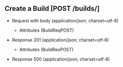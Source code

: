 ## Create a Build [POST /builds/]

+ Request with body (application/json; charset=utf-8)

    + Attributes (BuildReqPOST)

    <!-- include(../auth/authHeader.md) -->

+ Response 201 (application/json; charset=utf-8)

    + Attributes (BuildResPOST)

+ Response 500 (application/json; charset=utf-8)
